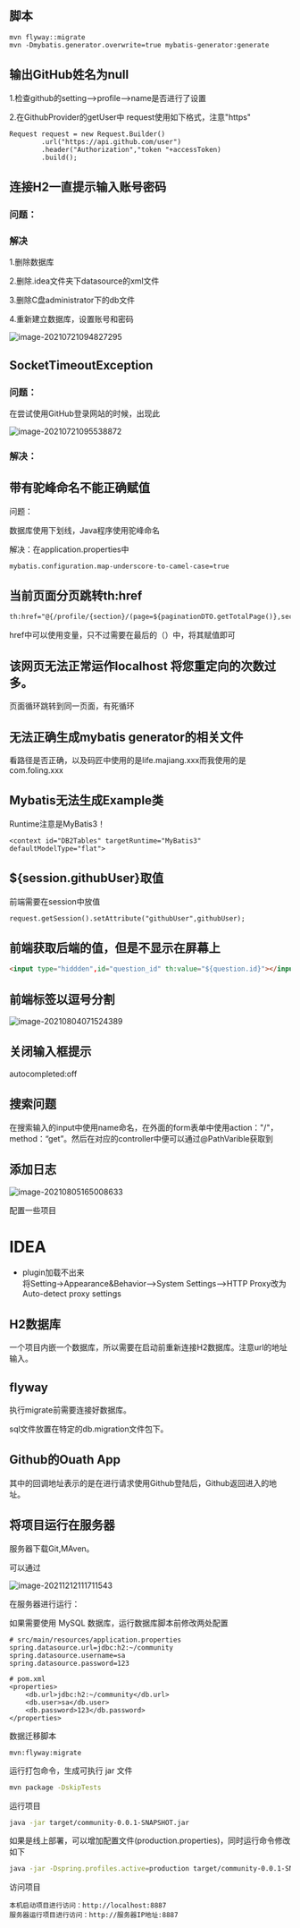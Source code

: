 ## 脚本
```shell script
mvn flyway::migrate
mvn -Dmybatis.generator.overwrite=true mybatis-generator:generate
```
## 输出GitHub姓名为null

1.检查github的setting-->profile-->name是否进行了设置

2.在GithubProvider的getUser中 request使用如下格式，注意"https"

```shell script
Request request = new Request.Builder()
        .url("https://api.github.com/user")
        .header("Authorization","token "+accessToken)
        .build();
```

## 连接H2一直提示输入账号密码

### 问题：

### 解决

1.删除数据库

2.删除.idea文件夹下datasource的xml文件

3.删除C盘administrator下的db文件

4.重新建立数据库，设置账号和密码

![image-20210721094827295](避坑记录.assets/image-20210721094827295.png)

## SocketTimeoutException

### 问题：

在尝试使用GitHub登录网站的时候，出现此

![image-20210721095538872](避坑记录.assets/image-20210721095538872.png)

### 解决：



## 带有驼峰命名不能正确赋值

问题：

数据库使用下划线，Java程序使用驼峰命名

解决：在application.properties中

```properties
mybatis.configuration.map-underscore-to-camel-case=true
```

## 当前页面分页跳转th:href

```html
th:href="@{/profile/{section}/(page=${paginationDTO.getTotalPage()},section=${section})}"
```

href中可以使用变量，只不过需要在最后的（）中，将其赋值即可

## 该网页无法正常运作localhost 将您重定向的次数过多。

页面循环跳转到同一页面，有死循环

## 无法正确生成mybatis generator的相关文件

看路径是否正确，以及码匠中使用的是life.majiang.xxx而我使用的是com.foling.xxx

## Mybatis无法生成Example类

Runtime注意是MyBatis3！

```
<context id="DB2Tables" targetRuntime="MyBatis3" defaultModelType="flat">
```

## \${session.githubUser}取值

前端需要在session中放值

```shell script
request.getSession().setAttribute("githubUser",githubUser);
```

## 前端获取后端的值，但是不显示在屏幕上

```html
<input type="hiddden",id="question_id" th:value="${question.id}"></input>
```

## 前端标签以逗号分割

![image-20210804071524389](避坑记录.assets/image-20210804071524389.png)

## 关闭输入框提示

autocompleted:off

## 搜索问题

在搜索输入的input中使用name命名，在外面的form表单中使用action："/"，method：“get”。然后在对应的controller中便可以通过@PathVarible获取到

## 添加日志

![image-20210805165008633](避坑记录.assets/image-20210805165008633.png)

配置一些项目

# IDEA
+ plugin加载不出来  
将Setting->Appearance&Behavior–>System Settings–>HTTP Proxy改为Auto-detect proxy settings

## H2数据库

一个项目内嵌一个数据库，所以需要在启动前重新连接H2数据库。注意url的地址输入。

## flyway

执行migrate前需要连接好数据库。

sql文件放置在特定的db.migration文件包下。

## Github的Ouath App

其中的回调地址表示的是在进行请求使用Github登陆后，Github返回进入的地址。

## 将项目运行在服务器

服务器下载Git,MAven。

可以通过

![image-20211212111711543](避坑记录.assets/image-20211212111711543.png)

在服务器进行运行：

如果需要使用 MySQL 数据库，运行数据库脚本前修改两处配置

```
# src/main/resources/application.properties 
spring.datasource.url=jdbc:h2:~/community
spring.datasource.username=sa
spring.datasource.password=123
```

```
# pom.xml
<properties>
    <db.url>jdbc:h2:~/community</db.url>
    <db.user>sa</db.user>
    <db.password>123</db.password>
</properties>
```

数据迁移脚本

```shell
mvn:flyway:migrate
```

运行打包命令，生成可执行 jar 文件

```sh
mvn package -DskipTests
```

运行项目  

```sh
java -jar target/community-0.0.1-SNAPSHOT.jar
```

如果是线上部署，可以增加配置文件(production.properties)，同时运行命令修改如下

```sh
java -jar -Dspring.profiles.active=production target/community-0.0.1-SNAPSHOT.jar
```

访问项目

```
本机启动项目进行访问：http://localhost:8887
服务器运行项目进行访问：http://服务器IP地址:8887
```

